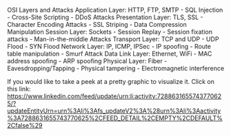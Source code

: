 OSI Layers and Attacks
    Application Layer: HTTP, FTP, SMTP
        - SQL Injection
        - Cross-Site Scripting
        - DDoS Attacks
    Presentation Layer: TLS, SSL
        - Character Encoding Attacks
        - SSL Striping
        - Data Compression Manipulation
    Session Layer: Sockets
        - Session Replay
        - Session fixation attacks
        - Man-in-the-middle Attacks
    Transport Layer: TCP and UDP
        - UDP Flood
        - SYN Flood
    Network Layer: IP, ICMP, IPSec
        - IP spoofing
        - Route table manipulation
        - Smurf Attack
    Data Link Layer: Ethernet, WiFi
        - MAC address spoofing
        - ARP spoofing
    Physical Layer: Fiber
        - Eavesdropping/Tapping
        - Physical tampering
        - Electromagnetic interference

If you would like to take a peek at a pretty graphic to visualize it. Click on this link: https://www.linkedin.com/feed/update/urn:li:activity:7288631655743770625/?updateEntityUrn=urn%3Ali%3Afs_updateV2%3A%28urn%3Ali%3Aactivity%3A7288631655743770625%2CFEED_DETAIL%2CEMPTY%2CDEFAULT%2Cfalse%29




